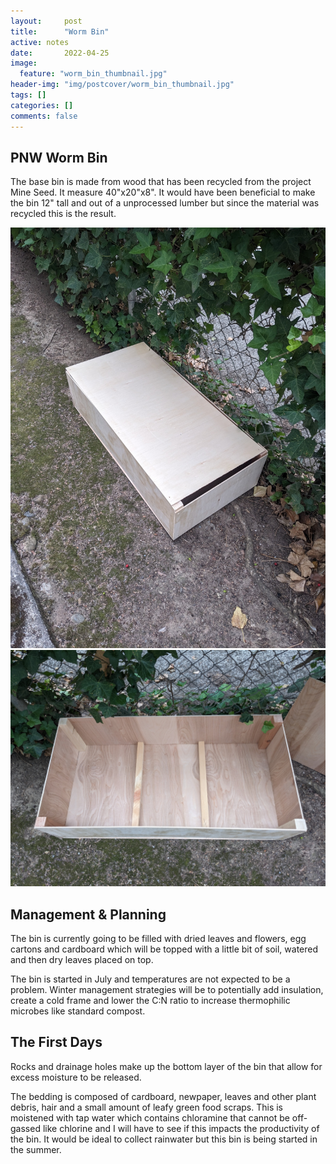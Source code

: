 ```yaml
---
layout:     post
title:      "Worm Bin"
active: notes
date:       2022-04-25
image:
  feature: "worm_bin_thumbnail.jpg"
header-img: "img/postcover/worm_bin_thumbnail.jpg"
tags: []
categories: []
comments: false
---
```



## PNW Worm Bin

The base bin is made from wood that has been recycled from the project Mine Seed. It measure 40"x20"x8". It would have been beneficial to make the bin 12" tall and out of a unprocessed lumber but since the material was recycled this is the result. 

![Base Bin](..\img\notes\worm_bin\worm_bin_001.jpg)
![base Bin](..\img\notes\worm_bin\worm_bin_002.jpg)

## Management & Planning

The bin is currently going to be filled with dried leaves and flowers, egg cartons and cardboard which will be topped with a little bit of soil, watered and then dry leaves placed on top. 

The bin is started in July and temperatures are not expected to be a problem. Winter management strategies will be to potentially add insulation, create a cold frame and lower the C:N ratio to increase thermophilic microbes like standard compost. 

## The First Days

Rocks and drainage holes make up the bottom layer of the bin that allow for excess moisture to be released.

The bedding is composed of cardboard, newpaper, leaves and other plant debris, hair and a small amount of leafy green food scraps. This is moistened with tap water which contains chloramine that cannot be off-gassed like chlorine and I will have to see if this impacts the productivity of the bin. It would be ideal to collect rainwater but this bin is being started in the summer.
